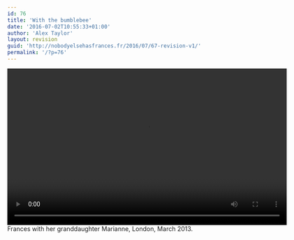 ```yaml
---
id: 76
title: 'With the bumblebee'
date: '2016-07-02T10:55:33+01:00'
author: 'Alex Taylor'
layout: revision
guid: 'http://nobodyelsehasfrances.fr/2016/07/67-revision-v1/'
permalink: '/?p=76'
---
```


<div class="wp-video" style="width: 640px;"><video class="wp-video-shortcode" controls="controls" height="360" id="video-76-21" preload="metadata" width="640"><source src="http://nobodyelsehasfrances.fr/wp-content/uploads/2016/07/Frankie-with-bumblebee.m4v?_=21" type="video/mp4"></source><http://nobodyelsehasfrances.fr/wp-content/uploads/2016/07/Frankie-with-bumblebee.m4v></video></div>  
Frances with her granddaughter Marianne, London, March 2013. 